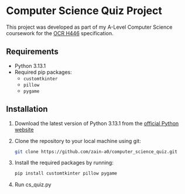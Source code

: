 # Computer Science Quiz Project

This project was developed as part of my A-Level Computer Science coursework for the [OCR H446](https://www.ocr.org.uk/images/170844-specification-accredited-a-level-gce-computer-science-h446.pdf) specification.

## Requirements

- Python 3.13.1
- Required pip packages:
  - `customtkinter`
  - `pillow`
  - `pygame`

## Installation

1. Download the latest version of Python 3.13.1 from the [official Python website](https://www.python.org/downloads/)

2. Clone the repository to your local machine using git:
    ```bash 
    git clone https://github.com/zain-a0/computer_science_quiz.git

3. Install the required packages by running:
    ```bash
    pip install customtkinter pillow pygame

4. Run cs_quiz.py
